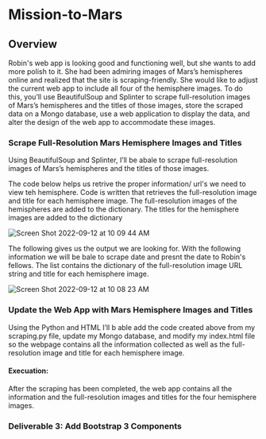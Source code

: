 # Mission-to-Mars

## Overview

Robin's web app is looking good and functioning well, but she wants to add more polish to it. She had been admiring images of Mars’s hemispheres online and realized that the site is scraping-friendly. She would like to adjust the current web app to include all four of the hemisphere images. To do this, you’ll use BeautifulSoup and Splinter to scrape full-resolution images of Mars’s hemispheres and the titles of those images, store the scraped data on a Mongo database, use a web application to display the data, and alter the design of the web app to accommodate these images.

### Scrape Full-Resolution Mars Hemisphere Images and Titles
  Using BeautifulSoup and Splinter, I’ll be abale to scrape full-resolution images of Mars’s hemispheres and the titles of those images.
  
  
The code below helps us retrive the proper information/ url's we need to view teh hemisphere. 
Code is written that retrieves the full-resolution image and title for each hemisphere image. 
The full-resolution images of the hemispheres are added to the dictionary. 
The titles for the hemisphere images are added to the dictionary
  
  ![Screen Shot 2022-09-12 at 10 09 44 AM](https://user-images.githubusercontent.com/102995385/189735859-1c61af24-dea9-4d99-85b4-5e3ba9fb674c.png)

The following gives us the output we are looking for. With the following information we will be bale to scrape date and presnt the date to Robin's fellows. 
The list contains the dictionary of the full-resolution image URL string and title for each hemisphere image.

![Screen Shot 2022-09-12 at 10 08 23 AM](https://user-images.githubusercontent.com/102995385/189736128-a0201f22-3cf7-46b7-8200-1da31a8b4a7f.png)


  
### Update the Web App with Mars Hemisphere Images and Titles
Using the Python and HTML I’ll b able add the code created above from my scraping.py file, update my Mongo database, and modify my index.html file so the webpage contains all the information collected as well as the full-resolution image and title for each hemisphere image.

####    Execuation:


After the scraping has been completed, the web app contains all the information and the full-resolution images and titles for the four hemisphere images.


### Deliverable 3: Add Bootstrap 3 Components

